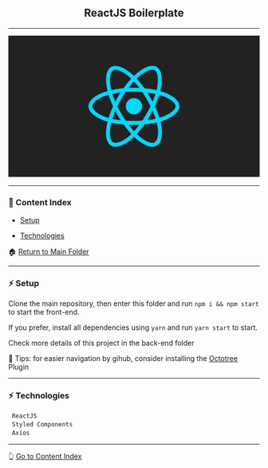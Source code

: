<h2 align="center">ReactJS Boilerplate</h2>

---

![Image](https://github.com/lipex360x/reactjs-boilerplate/blob/master/assets/screen.jpg)

---

### :bookmark_tabs: Content Index

- [Setup](#zap-setup)

- [Technologies](#zap-technologies)

:house: [Return to Main Folder](https://github.com/lipex360x/XXXXXXXXXXXXXXXXXXXXXXXX)

---

### :zap: Setup

Clone the main repository, then enter this folder and run `npm i && npm start` to start the front-end.

If you prefer, install all dependencies using `yarn` and run `yarn start` to start.

Check more details of this project in the back-end folder

📌 Tips: for easier navigation by gihub, consider installing the [Octotree](https://chrome.google.com/webstore/detail/octotree-github-code-tree/bkhaagjahfmjljalopjnoealnfndnagc) Plugin

---

### :zap: Technologies

```js
 ReactJS
 Styled Components
 Axios
```

---

:point_up_2: [Go to Content Index](#bookmark_tabs-content-index)
